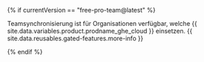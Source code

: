 {% if currentVersion == "free-pro-team@latest" %}

Teamsynchronisierung ist für Organisationen verfügbar, welche {{ site.data.variables.product.prodname_ghe_cloud }} einsetzen. {{ site.data.reusables.gated-features.more-info }}

{% endif %}
